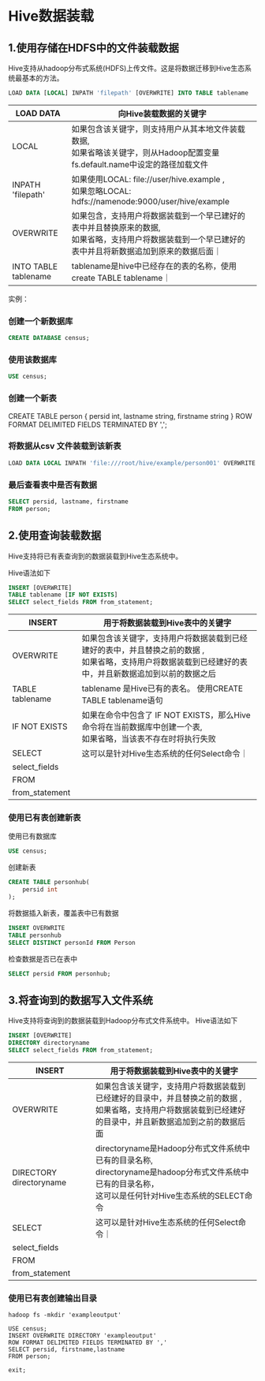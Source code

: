 

# Hive数据装载


## 1.使用存储在HDFS中的文件装载数据

Hive支持从hadoop分布式系统(HDFS)上传文件。这是将数据迁移到Hive生态系统最基本的方法。

```sql
LOAD DATA [LOCAL] INPATH 'filepath' [OVERWRITE] INTO TABLE tablename
```

|  LOAD DATA   | 向Hive装载数据的关键字  |
|----------|------------|
| LOCAL  | 如果包含该关键字，则支持用户从其本地文件装载数据,<br>如果省略该关键字，则从Hadoop配置变量 fs.default.name中设定的路径加载文件 |
| INPATH 'filepath' | 如果使用LOCAL: file://user/hive.example ,<br>如果忽略LOCAL: hdfs://namenode:9000/user/hive/example |
| OVERWRITE | 如果包含，支持用户将数据装载到一个早已建好的表中并且替换原来的数据,<br>如果省略，支持用户将数据装载到一个早已建好的表中并且将新数据追加到原来的数据后面｜
| INTO TABLE tablename| tablename是hive中已经存在的表的名称，使用create TABLE tablename｜

实例：

### 创建一个新数据库
```sql
CREATE DATABASE census;
```

### 使用该数据库
```sql
USE census;
```

### 创建一个新表
CREATE TABLE person {
    persid int,
    lastname string,
    firstname string
}
ROW FORMAT DELIMITED FIELDS TERMINATED BY ',';

### 将数据从csv 文件装载到该新表
```sql
LOAD DATA LOCAL INPATH 'file:///root/hive/example/person001' OVERWRITE INTO TABLE person.
```

### 最后查看表中是否有数据
```sql
SELECT persid, lastname, firstname
FROM person;
```


## 2.使用查询装载数据
Hive支持将已有表查询到的数据装载到Hive生态系统中。

Hive语法如下
```sql
INSERT [OVERWRITE]
TABLE tablename [IF NOT EXISTS]
SELECT select_fields FROM from_statement;
```

|  INSERT   | 用于将数据装载到Hive表中的关键字 |
|----------|------------|
| OVERWRITE  | 如果包含该关键字，支持用户将数据装载到已经建好的表中，并且替换之前的数据 ,<br> 如果省略，支持用户将数据装载到已经建好的表中，并且新数据追加到以前的数据之后 |
| TABLE tablename | tablename 是Hive已有的表名。 使用CREATE TABLE tablename语句 |
| IF NOT EXISTS | 如果在命令中包含了 IF NOT EXISTS，那么Hive命令将在当前数据库中创建一个表,<br>如果省略，当该表不存在时将执行失败|
| SELECT | 这可以是针对Hive生态系统的任何Select命令｜
| select_fields|
| FROM | 
| from_statement| 


### 使用已有表创建新表

使用已有数据库
```sql
USE census;
```
创建新表
```sql
CREATE TABLE personhub(
    persid int
);
```
将数据插入新表，覆盖表中已有数据
```sql
INSERT OVERWRITE
TABLE personhub
SELECT DISTINCT personId FROM Person
```
检查数据是否已在表中

```sql
SELECT persid FROM personhub;
```

## 3.将查询到的数据写入文件系统

Hive支持将查询到的数据装载到Hadoop分布式文件系统中。
Hive语法如下
```sql
INSERT [OVERWRITE]
DIRECTORY directoryname
SELECT select_fields FROM from_statement;
```
|  INSERT   | 用于将数据装载到Hive表中的关键字 |
|----------|------------|
| OVERWRITE  | 如果包含该关键字，支持用户将数据装载到已经建好的目录中，并且替换之前的数据 , <br> 如果省略，支持用户将数据装载到已经建好的目录中，并且新数据追加到之前的数据后面 |
| DIRECTORY directoryname | directoryname是Hadoop分布式文件系统中已有的目录名称, <br> directoryname是hadoop分布式文件系统中已有的目录名称，<br>这可以是任何针对Hive生态系统的SELECT命令 |
| SELECT | 这可以是针对Hive生态系统的任何Select命令｜
| select_fields|
| FROM | 
| from_statement| 

### 使用已有表创建输出目录
```
hadoop fs -mkdir 'exampleoutput'
```

```
USE census;
INSERT OVERWRITE DIRECTORY 'exampleoutput'
ROW FORMAT DELIMITED FIELDS TERMINATED BY ','
SELECT persid, firstname,lastname
FROM person;

exit;